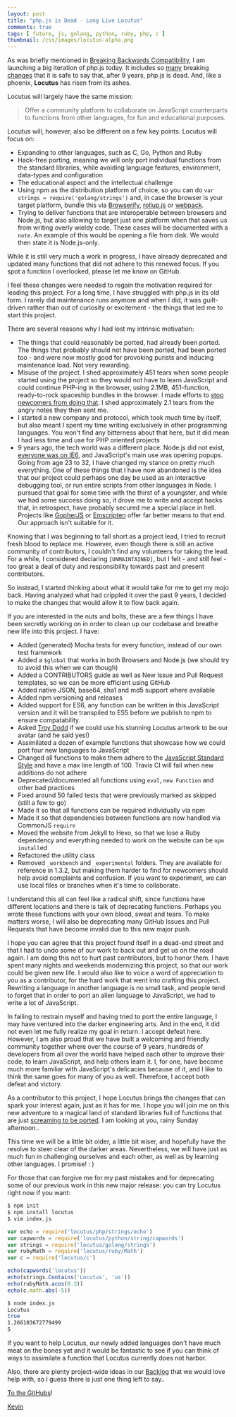 ```yaml
---
layout: post
title: "php.js is Dead - Long Live Locutus"
comments: true
tags: [ future, js, golang, python, ruby, php, c ]
thumbnail: /css/images/locutus-alpha.png
---
```


As was briefly mentioned in [Breaking Backwards Compatibility](/blog/2016/04/20/breaking-bc/), 
I am launching a big iteration of php.js today. It includes so [many](https://github.com/locutusjs/locutus/pull/291) breaking [changes](https://github.com/locutusjs/locutus/blob/main/CHANGELOG.md#v200) that it is safe to say that, after 
9 years, php.js is dead. And, like a phoenix, **Locutus** has risen from its ashes.

Locutus will largely have the same mission: 
  
> Offer a community platform to collaborate on JavaScript counterparts 
to functions from other languages, for fun and educational purposes.

Locutus will, however, also be different on a few key points. Locutus will focus on:

- Expanding to other languages, such as C, Go, Python and Ruby
- Hack-free porting, meaning we will only port individual functions from the standard libraries, while avoiding language features, environment, data-types and configuration
- The educational aspect and the intellectual challenge
- Using npm as the distribution platform of choice, so you can do `var strings = require('golang/strings')` and, in case the browser is your target platform, bundle this via [Browserify](https://browserify.org/), [rollup.js](https://rollupjs.org/) or [webpack](https://webpack.github.io/).
- Trying to deliver functions that are interoperable between browsers and Node.js, but also allowing to target just one platform when that saves us from writing overly wieldy code. These cases will be documented with a `note`. An example of this would be opening a file from disk. We would then state it is Node.js-only.

While it is still very much a work in progress, I have already deprecated and updated many functions that did not adhere to this renewed focus. If you spot a function I overlooked, please let me know on GitHub.

I feel these changes were needed to regain the motivation required for leading this project. For a long time, I have struggled with php.js in its old form. I rarely did maintenance runs anymore and when I did, it was guilt-driven rather than out of curiosity or excitement - the things that led me to start this project.

There are several reasons why I had lost my intrinsic motivation:

- The things that could reasonably be ported, had already been ported. The things that probably should not have been ported, had been ported too - and were now mostly good for provoking purists and inducing maintenance load. Not very rewarding.
- Misuse of the project. I shed approximately 451 tears when some people started using the project so they would not have to learn JavaScript and could continue PHP-ing in the browser, using 2.1MB, 451-function, ready-to-rock spaceship bundles in the browser. I made efforts to [stop newcomers from doing that](/blog/2013/05/a-word-on-the-focus-of-php-dot-js/). I shed approximately 2.1 tears from the angry notes they then sent me.
- I started a new company and protocol, which took much time by itself, but also meant I spent my time writing exclusively in other programming languages. You won't find any bitterness about that here, but it did mean I had less time and use for PHP oriented projects
- 9 years ago, the tech world was a different place. Node.js did not exist, [everyone was on IE6](https://www.w3counter.com/globalstats.php?date=2007-05-30), and JavaScript's main use was opening popups. Going from age 23 to 32, I have changed my stance on pretty much everything. One of these things that I have now abandoned is the idea that our project could perhaps one day be used as an interactive debugging tool, or run entire scripts from other languages in Node. I pursued that goal for some time with the thirst of a youngster, and while we had some success doing so, it drove me to write and accept hacks that, in retrospect, have probably secured me a special place in hell. Projects like [GopherJS](https://github.com/gopherjs/gopherjs) or [Emscripten](https://kripken.github.io/emscripten-site/) offer far better means to that end. Our approach isn't suitable for it.

Knowing that I was beginning to fall short as a project lead, I tried to recruit fresh blood to replace me. However, even though there is still an active community of contributors, I couldn't find any volunteers for taking the lead. For a while, I considered declaring `[UNMAINTAINED]`, but I felt - and still feel - too great a deal of duty and responsibility towards past and present contributors.

So instead, I started thinking about what it would take for me to get my mojo back. Having analyzed 
what had crippled it over the past 9 years, I decided to make the changes that would allow it to flow 
back again.

If you are interested in the nuts and bolts, these are a few things I have been secretly 
working on in order to clean up our codebase and breathe new life into this project. I have:

- Added (generated) Mocha tests for every function, instead of our own test framework
- Added a `$global` that works in both Browsers and Node.js (we should try to avoid this when we can though)
- Added a CONTRIBUTORS guide as well as New Issue and Pull Request templates, so we can be more efficient using GitHub
- Added native JSON, base64, sha1 and md5 support where available
- Added npm versioning and releases
- Added support for ES6, any function can be written in this JavaScript version and it will be transpiled to ES5 before we publish to npm to ensure compatability.
- Asked [Troy Dodd](https://troydodd.deviantart.com/art/Locutus-of-Borg-217586598) if we could use his stunning Locutus artwork to be our avatar (and he said yes!)
- Assimilated a dozen of example functions that showcase how we could port four new languages to JavaScript
- Changed all functions to make them adhere to the [JavaScript Standard Style](https://standardjs.com/) and have a max line length of 100. Travis CI will fail when new additions do not adhere
- Deprecated/documented all functions using `eval`, `new Function` and other bad practices
- Fixed  around 50 failed tests that were previously marked as skipped (still a few to go)
- Made it so that all functions can be required individually via npm
- Made it so that dependencies between functions are now handled via CommonJS `require`
- Moved the website from Jekyll to Hexo, so that we lose a Ruby dependency and everything needed to work on the website can be `npm install`ed
- Refactored the utility class
- Removed `_workbench` and `_experimental` folders. They are available for reference in 1.3.2, but making them harder to find for newcomers should help avoid complaints and confusion. If you want to experiment, we can use local files or branches when it's time to collaborate.

I understand this all can feel like a radical shift, since functions have different locations and there is talk of deprecating functions. Perhaps you wrote these functions with your own blood, sweat and tears. To make matters worse, I will also be deprecating many GitHub Issues and Pull Requests that have become invalid due to this new major push.

I hope you can agree that this project found itself in a dead-end street and that I had to undo some of our work to back out and get us on the road again. I am doing this not to hurt past contributors, but to honor them. I have spent many nights and weekends modernizing this project, so that our work could be given new life. I would also like to voice a word of appreciation to you as a contributor, for the hard work that went into crafting this project. Rewriting a language in another language is no small task, and people tend to forget that in order to port an alien language to JavaScript, we had to write a lot of JavaScript. 

In failing to restrain myself and having tried to port the entire language, I may have ventured into the darker engineering arts. And in the end, it did not even let me fully realize my goal in return. I accept defeat here. However, I am also proud that we have built a welcoming and friendly community together where over the course of 9 years, hundreds of developers from all over the world have helped each other to improve their code, to learn JavaScript, and help others learn it. I, for one, have become much more familiar with JavaScript's delicacies because of it, and I like to think the same goes for many of you as well. Therefore, I accept both defeat and victory.

As a contributor to this project, I hope Locutus brings the changes that can spark your interest again, just as it has for me. I hope you will join me on this new adventure to a magical land of standard libraries full of functions that are just [screaming to be ported](https://golang.org/pkg/strings/). I am looking at you, rainy Sunday afternoon..

This time we will be a little bit older, a little bit wiser, and hopefully have the resolve to steer clear of the darker areas. Nevertheless, we will have just as much fun in challenging ourselves and each other, as well as by learning other languages. I promise! : )

For those that can forgive me for my past mistakes and for deprecating some of our previous work in this new major release: 
you can try Locutus right now if you want:

```bash
$ npm init
$ npm install locutus
$ vim index.js
```

```javascript
var echo = require('locutus/php/strings/echo')
var capwords = require('locutus/python/string/capwords')
var strings = require('locutus/golang/strings')
var rubyMath = require('locutus/ruby/Math')
var c = require('locutus/c')

echo(capwords('locutus'))
echo(strings.Contains('Locutus', 'us'))
echo(rubyMath.acos(0.3))
echo(c.math.abs(-5))
```

```bash
$ node index.js
Locutus
true
1.266103672779499
5
```

If you want to help Locutus, our newly added languages don't have much meat on the bones yet and it would be fantastic to see if you can think of ways to assimilate a function that Locutus currently does not harbor.

Also, there are plenty project-wide ideas in our [Backlog](https://github.com/locutusjs/locutus/blob/main/CHANGELOG.md#Backlog) that we would love help with, so I guess there is just one thing left to say..

[To the GitHubs](https://github.com/locutusjs/locutus)!

[Kevin](https://twitter.com/kvz)
